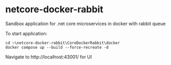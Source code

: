 # netcore-docker-rabbit
Sandbox application for .net core microservices in docker with rabbit queue

To start application:
```
cd ~\netcore-docker-rabbit\CoreDockerRabbit\docker
docker compose up --build --force-recreate -d
```

Navigate to http://localhost:43001/ for UI